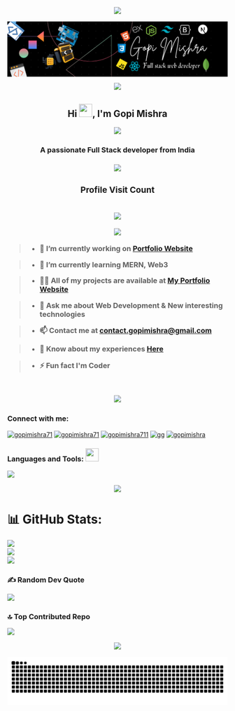 <p align="center"><img src="https://user-images.githubusercontent.com/74038190/212284100-561aa473-3905-4a80-b561-0d28506553ee.gif"></p>

<p><img src="banner.png" alt="banner-image" align="center"></p>

<p align="center"><img src="https://user-images.githubusercontent.com/74038190/212284100-561aa473-3905-4a80-b561-0d28506553ee.gif"></p>

<h2 align="center">Hi <img src="https://user-images.githubusercontent.com/74038190/214644152-52f47eb3-5e31-4f47-8758-05c9468d5596.gif" height="30px" width="30px">, I'm Gopi Mishra</h2>

<p align="center"><img src="https://user-images.githubusercontent.com/74038190/212284115-f47cd8ff-2ffb-4b04-b5bf-4d1c14c0247f.gif"></p>
<h3 align="center">A passionate Full Stack developer from India<h3> 
<p align="center"><img src="https://user-images.githubusercontent.com/74038190/212284115-f47cd8ff-2ffb-4b04-b5bf-4d1c14c0247f.gif"></p>

<div align="center">
    <h3 align="center">Profile Visit Count</h3><br>
  <img src="https://profile-counter.glitch.me/gopimishra71/count.svg?"  />
</div>

<p align="center"><img src="https://user-images.githubusercontent.com/74038190/229223263-cf2e4b07-2615-4f87-9c38-e37600f8381a.gif"></p>

> - 🔭 I’m currently working on [Portfolio Website](https://tinyurl.com/gopimishra)

> - 🌱 I’m currently learning **MERN, Web3**

> - 👨‍💻 All of my projects are available at [My Portfolio Website](https://tinyurl.com/gopimishra)

> - 💬 Ask me about **Web Development & New interesting technologies**

> - 📫 Contact me at **contact.gopimishra@gmail.com**

> - 📄 Know about my experiences [Here](https://linktr.ee/gopimishra71)

> - ⚡ Fun fact **I'm Coder**

<br>

<p align="center"><img src="https://user-images.githubusercontent.com/74038190/212284158-e840e285-664b-44d7-b79b-e264b5e54825.gif"></p>

<h3 align="left">Connect with me:</h3>
<p align="left">
<a href="https://linkedin.com/in/gopimishra71" target="blank"><img align="center" src="https://user-images.githubusercontent.com/74038190/235294012-0a55e343-37ad-4b0f-924f-c8431d9d2483.gif" alt="gopimishra71" height="50" width="50" /></a>
<a href="https://instagram.com/gopimishra71" target="blank"><img align="center" src="https://user-images.githubusercontent.com/74038190/235294013-a33e5c43-a01c-43f6-b44d-a406d8b4ab75.gif" alt="gopimishra71 " height="50" width="50" /></a>
<a href="https://twitter.com/gopimishra711" target="blank"><img align="center" src="https://user-images.githubusercontent.com/74038190/235294011-b8074c31-9097-4a65-a594-4151b58743a8.gif" alt="gopimishra711" height="50" width="50" /></a>
<a href="https://facebook.com/gopimishra711" target="blank"><img align="center" src="https://user-images.githubusercontent.com/74038190/235294010-ec412ef5-e3da-4efa-b1d4-0ab4d4638755.gif" alt="gg" height="50" width="50" /></a>
<a href="https://discord.gg/jQCYYUQGUr" target="blank"><img align="center" src="https://user-images.githubusercontent.com/74038190/235294015-47144047-25ab-417c-af1b-6746820a20ff.gif" alt="gopimishra" height="50" width="50" /></a>
</p>

<h3 align="left">Languages and Tools: <img src="https://user-images.githubusercontent.com/74038190/212284087-bbe7e430-757e-4901-90bf-4cd2ce3e1852.gif" width="30px" height="30px"></h3>
<p align="left"> <img src="https://skillicons.dev/icons?i=javascript,css,html,bootstrap,tailwind,nodejs,react,express,mongodb,mysql,nextjs,typescript,c,cpp,java,python,figma,git,github,gitlab,linux,npm,vscode,appwrite,arch,vercel,netlify,postgres,notion,windows" /> </p>

<p align="center"><img src="https://user-images.githubusercontent.com/74038190/212284100-561aa473-3905-4a80-b561-0d28506553ee.gif"></p>

# 📊 GitHub Stats:

![](https://github-readme-stats.vercel.app/api?username=gopimishra71&theme=dark&hide_border=false&include_all_commits=false&count_private=false)<br/>
![](https://github-readme-streak-stats.herokuapp.com/?user=gopimishra71&theme=dark&hide_border=false)<br/>
![](https://github-readme-stats.vercel.app/api/top-langs/?username=gopimishra71&theme=dark&hide_border=false&include_all_commits=false&count_private=false&layout=compact)

### ✍️ Random Dev Quote

![](https://quotes-github-readme.vercel.app/api?type=horizontal&theme=radical)

### 🔝 Top Contributed Repo

![](https://github-contributor-stats.vercel.app/api?username=gopimishra71&limit=5&theme=dark&combine_all_yearly_contributions=true)

<p align="center"><img src="https://user-images.githubusercontent.com/74038190/212284100-561aa473-3905-4a80-b561-0d28506553ee.gif"></p>

<picture>
  <source media="(prefers-color-scheme: dark)" srcset="https://raw.githubusercontent.com/gopimishra71/gopimishra71/output/github-contribution-grid-snake-dark.svg">
  <source media="(prefers-color-scheme: light)" srcset="https://raw.githubusercontent.com/gopimishra71/gopimishra71/output/github-contribution-grid-snake.svg">
  <img alt="github contribution grid snake animation" src="https://raw.githubusercontent.com/gopimishra71/gopimishra71/output/github-contribution-grid-snake.svg">
</picture>
